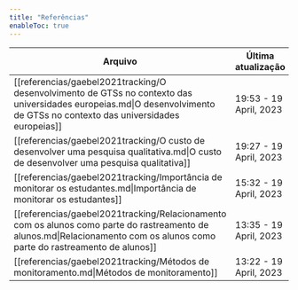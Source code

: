 ```yaml
---
title: "Referências"
enableToc: true
---
```

 | Arquivo                                                                                                                                                                    | Última atualização      |
| -------------------------------------------------------------------------------------------------------------------------------------------------------------------------- | ----------------------- |
| [[referencias/gaebel2021tracking/O desenvolvimento de GTSs no contexto das universidades europeias.md\|O desenvolvimento de GTSs no contexto das universidades europeias]] | 19:53  - 19 April, 2023 |
| [[referencias/gaebel2021tracking/O custo de desenvolver uma pesquisa qualitativa.md\|O custo de desenvolver uma pesquisa qualitativa]]                                     | 19:27  - 19 April, 2023 |
| [[referencias/gaebel2021tracking/Importância de monitorar os estudantes.md\|Importância de monitorar os estudantes]]                                                       | 15:32  - 19 April, 2023 |
| [[referencias/gaebel2021tracking/Relacionamento com os alunos como parte do rastreamento de alunos.md\|Relacionamento com os alunos como parte do rastreamento de alunos]] | 13:35  - 19 April, 2023 |
| [[referencias/gaebel2021tracking/Métodos de monitoramento.md\|Métodos de monitoramento]]                                                                                   | 13:22  - 19 April, 2023 |

